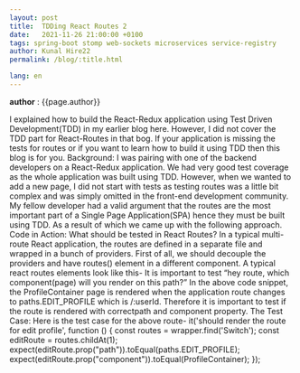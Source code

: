 ```yaml
---
layout: post
title:  TDDing React Routes 2
date:   2021-11-26 21:00:00 +0100
tags: spring-boot stomp web-sockets microservices service-registry
author: Kunal Hire22
permalink: /blog/:title.html

lang: en
---
```


**author** : {{page.author}}

I explained how to build the React-Redux application using Test Driven Development(TDD) in my earlier blog here. However, I did not cover the TDD part for React-Routes in that bog. If your application is missing the tests for routes or if you want to learn how to build it using TDD then this blog is for you.
Background: I was pairing with one of the backend developers on a React-Redux application. We had very good test coverage as the whole application was built using TDD. However, when we wanted to add a new page, I did not start with tests as testing routes was a little bit complex and was simply omitted in the front-end development community. My fellow developer had a valid argument that the routes are the most important part of a Single Page Application(SPA) hence they must be built using TDD. As a result of which we came up with the following approach.
Code in Action:
What should be tested in React Routes? In a typical multi-route React application, the routes are defined in a separate file and wrapped in a bunch of providers. First of all, we should decouple the providers and have routes(<Switch>) element in a different component. A typical react routes elements look like this-
<Switch>
<Route exact path={paths.LOGIN} component={LoginContainer}/>
<Route exact path={paths.EDIT_PROFILE} component={ProfileContainer}/>
<Switch>
It is important to test “hey route, which component(page) will you render on this path?”
In the above code snippet, the ProfileContainer page is rendered when the application route changes to paths.EDIT_PROFILE which is /:userId. Therefore it is important to test if the route is rendered with correctpath and component property.
The Test Case:
Here is the test case for the above route-
it('should render the route for edit profile', function () { const routes = wrapper.find('Switch'); const editRoute = routes.childAt(1); expect(editRoute.prop("path")).toEqual(paths.EDIT_PROFILE); expect(editRoute.prop("component")).toEqual(ProfileContainer); });
